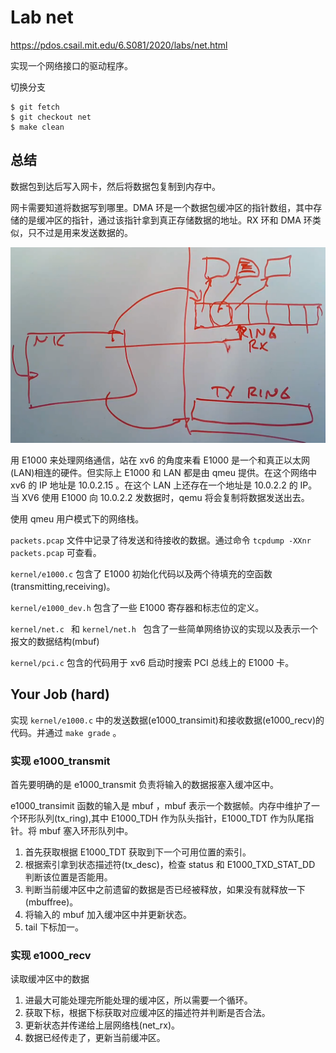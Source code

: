 # Lab net

https://pdos.csail.mit.edu/6.S081/2020/labs/net.html

实现一个网络接口的驱动程序。

切换分支

    $ git fetch
    $ git checkout net
    $ make clean

## 总结

数据包到达后写入网卡，然后将数据包复制到内存中。

网卡需要知道将数据写到哪里。DMA 环是一个数据包缓冲区的指针数组，其中存储的是缓冲区的指针，通过该指针拿到真正存储数据的地址。RX 环和 DMA 环类似，只不过是用来发送数据的。

![](image/12-lab11/1646646858042.png)

用 E1000 来处理网络通信，站在 xv6 的角度来看 E1000 是一个和真正以太网(LAN)相连的硬件。但实际上 E1000 和 LAN 都是由 qmeu 提供。在这个网络中 xv6 的 IP 地址是 10.0.2.15 。在这个 LAN 上还存在一个地址是 10.0.2.2 的 IP。当 XV6 使用 E1000 向 10.0.2.2 发数据时，qemu 将会复制将数据发送出去。

使用 qmeu 用户模式下的网络栈。 

`packets.pcap` 文件中记录了待发送和待接收的数据。通过命令 `tcpdump -XXnr packets.pcap` 可查看。

`kernel/e1000.c` 包含了 E1000 初始化代码以及两个待填充的空函数(transmitting,receiving)。

`kernel/e1000_dev.h` 包含了一些 E1000 寄存器和标志位的定义。

`kernel/net.c ` 和 `kernel/net.h ` 包含了一些简单网络协议的实现以及表示一个报文的数据结构(mbuf) 

`kernel/pci.c` 包含的代码用于 xv6 启动时搜索 PCI 总线上的 E1000 卡。

## Your Job (hard)

实现 `kernel/e1000.c` 中的发送数据(e1000_transimit)和接收数据(e1000_recv)的代码。并通过 `make grade` 。

### 实现 e1000_transmit

首先要明确的是 e1000_transmit 负责将输入的数据报塞入缓冲区中。

e1000_transimit 函数的输入是 mbuf ，mbuf 表示一个数据帧。内存中维护了一个环形队列(tx_ring),其中 E1000_TDH 作为队头指针，E1000_TDT 作为队尾指针。将 mbuf 塞入环形队列中。

1. 首先获取根据 E1000_TDT 获取到下一个可用位置的索引。
2. 根据索引拿到状态描述符(tx_desc)，检查 status 和 E1000_TXD_STAT_DD 判断该位置是否能用。
3. 判断当前缓冲区中之前遗留的数据是否已经被释放，如果没有就释放一下(mbuffree)。
4. 将输入的 mbuf 加入缓冲区中并更新状态。
5. tail 下标加一。

### 实现 e1000_recv

读取缓冲区中的数据

1. 进最大可能处理完所能处理的缓冲区，所以需要一个循环。
2. 获取下标，根据下标获取对应缓冲区的描述符并判断是否合法。
3. 更新状态并传递给上层网络栈(net_rx)。
4. 数据已经传走了，更新当前缓冲区。


